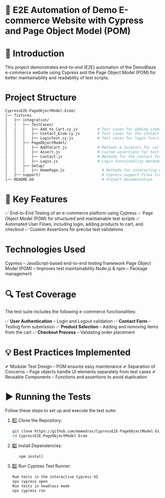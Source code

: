 # 🛒 E2E Automation of Demo E-commerce Website with Cypress and Page Object Model (POM)

# 📌 Introduction

This project demonstrates end-to-end (E2E) automation of the DemoBlaze e-commerce website using Cypress and the Page Object Model (POM) for better maintainability and readability of test scripts.

# Project Structure
 ```sh
CypressE2E-PageObjectModel-Ecom/
│── fixtures
│   ├── integration/
│   │   ├── TestCases/
│   │   │   ├── Add_to_Cart.cy.js         # Test cases for adding items to the cart
│   │   │   ├── Contact_Ecom.cy.js        # Test cases for the contact form
│   │   │   ├── LoginTest.cy.js           # Test cases for login functionality
│   │   ├── PageObjectModel/
│   │   │   ├── AddToCart.js              # Methods & locators for cart functionality
│   │   │   ├── Assert.js                 # Custom assertions for test validations
│   │   │   ├── Contact.js                # Methods for the contact form
│   │   │   ├── Login.js                  # Login functionality methods
│   │   ├── Setup/
│   │   │   ├── HomePage.js                 # Methods for interacting with the homepage
│   ├── support/                            # Cypress support files (commands and utilities)
│── README.md                               # Project documentation
```

# 🚀 Key Features

✅ End-to-End Testing of an e-commerce platform using Cypress
✅ Page Object Model (POM) for structured and maintainable test scripts
✅ Automated User Flows, including login, adding products to cart, and checkout
✅ Custom Assertions for precise test validations

# Technologies Used

Cypress – JavaScript-based end-to-end testing framework
Page Object Model (POM) – Improves test maintainability
Node.js & npm – Package management
# 🔍 Test Coverage
The test suite includes the following e-commerce functionalities:

✅ **User Authentication** – Login and Logout validation
✅ **Contact Form** – Testing form submission
✅ **Product Selection** – Adding and removing items from the cart
✅ **Checkout Process** – Validating order placement

# 💡 Best Practices Implemented
✔ Modular Test Design – POM ensures easy maintenance
✔ Separation of Concerns – Page objects handle UI elements separately from test cases
✔ Reusable Components – Functions and assertions to avoid duplication
# ▶️ Running the Tests

Follow these steps to set up and execute the test suite:

1. 1️⃣ Clone the Repository:
   ```sh
   git clone https://github.com/mamedras/CypressE2E-PageObjectModel-Ecom.git
   cd CypressE2E-PageObjectModel-Ecom

2. 2️⃣ Install Dependencies:

   ```sh
      npm install
3. 3️⃣ Run Cypress Test Runner:
     ```sh
    Run tests in the interactive Cypress UI
    npx cypress open    
    Run tests in headless mode
    npx cypress run
    ```
    
